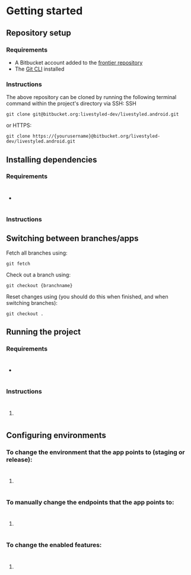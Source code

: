 # Getting started

## Repository setup

### Requirements
- A Bitbucket account added to the [frontier repository](https://bitbucket.org/livestyled-dev/livestyled.android/src/master/)
- The [Git CLI](https://git-scm.com/book/en/v2/Getting-Started-Installing-Git) installed

### Instructions
The above repository can be cloned by running the following terminal command within the project's directory via SSH:
SSH
```
git clone git@bitbucket.org:livestyled-dev/livestyled.android.git
```
or HTTPS:
```
git clone https://{yourusername}@bitbucket.org/livestyled-dev/livestyled.android.git
```

## Installing dependencies

### Requirements
- #

### Instructions

## Switching between branches/apps
Fetch all branches using:
```
git fetch
```
Check out a branch using:
```
git checkout {branchname}
```
Reset changes using (you should do this when finished, and when switching branches):
```
git checkout .
```

## Running the project

### Requirements
- #

### Instructions
1. #

## Configuring environments
### To change the environment that the app points to (staging or release):
1. #

### To manually change the endpoints that the app points to:
1. #

### To change the enabled features:
1. #